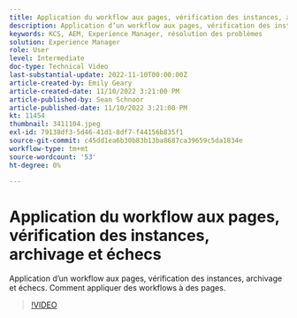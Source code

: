 ```yaml
---
title: Application du workflow aux pages, vérification des instances, archivage et échecs
description: Application d’un workflow aux pages, vérification des instances, archivage et échecs. Comment appliquer des workflows à des pages.
keywords: KCS, AEM, Experience Manager, résolution des problèmes
solution: Experience Manager
role: User
level: Intermediate
doc-type: Technical Video
last-substantial-update: 2022-11-10T00:00:00Z
article-created-by: Emily Geary
article-created-date: 11/10/2022 3:21:00 PM
article-published-by: Sean Schnoor
article-published-date: 11/10/2022 3:21:00 PM
kt: 11454
thumbnail: 3411104.jpeg
exl-id: 79138df3-5d46-41d1-8df7-f44156b835f1
source-git-commit: c45dd1ea6b30b83b13ba8687ca39659c5da1834e
workflow-type: tm+mt
source-wordcount: '53'
ht-degree: 0%

---
```


# Application du workflow aux pages, vérification des instances, archivage et échecs

Application d’un workflow aux pages, vérification des instances, archivage et échecs. Comment appliquer des workflows à des pages.

>[!VIDEO](https://video.tv.adobe.com/v/3411104/?quality=12&learn=on)
